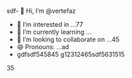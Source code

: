 sdf- 👋 Hi, I’m @vertefaz
- 👀 I’m interested in ...77
- 🌱 I’m currently learning ...
- 💞️ I’m looking to collaborate on ...45
- 😄 Pronouns: ...ad
- gdfsdf545845
g12312465sdf5631515
<!---fgjsf544545688521file) appears on your GitHub profile.dfa
You can click the Preview link to take a look at your45 changes.gf
--->
35
